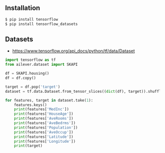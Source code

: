 ## Installation
```bash
$ pip install tensorflow
$ pip install tensorflow_datasets
```

## Datasets
- https://www.tensorflow.org/api_docs/python/tf/data/Dataset
```python
import tensorflow as tf
from ailever.dataset import SKAPI

df = SKAPI.housing()
df = df.copy()

target = df.pop('target')
dataset = tf.data.Dataset.from_tensor_slices((dict(df), target)).shuffle(buffer_size=df.shape[0]).batch(5)

for features, target in dataset.take(1):
    features.keys()
    print(features['MedInc'])
    print(features['HouseAge'])
    print(features['AveRooms'])
    print(features['AveBedrms'])
    print(features['Population'])
    print(features['AveOccup'])
    print(features['Latitude'])
    print(features['Longitude'])
    print(target)
```

